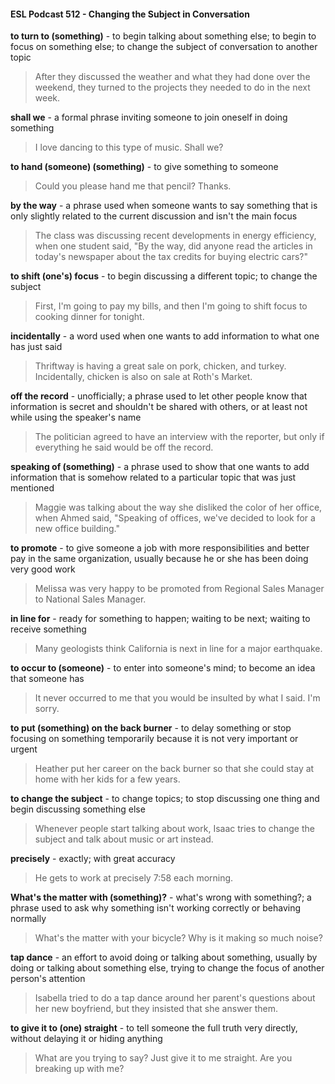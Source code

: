 #### ESL Podcast 512 - Changing the Subject in Conversation

**to turn to (something)** - to begin talking about something else; to begin to focus
on something else; to change the subject of conversation to another topic

> After they discussed the weather and what they had done over the weekend,
they turned to the projects they needed to do in the next week.

**shall we** - a formal phrase inviting someone to join oneself in doing something

> I love dancing to this type of music. Shall we?

**to hand (someone) (something)** - to give something to someone

> Could you please hand me that pencil? Thanks.

**by the way** - a phrase used when someone wants to say something that is only
slightly related to the current discussion and isn't the main focus

> The class was discussing recent developments in energy efficiency, when one
student said, "By the way, did anyone read the articles in today's newspaper
about the tax credits for buying electric cars?"

**to shift (one's) focus** - to begin discussing a different topic; to change the
subject

> First, I'm going to pay my bills, and then I'm going to shift focus to cooking
dinner for tonight.

**incidentally** - a word used when one wants to add information to what one has
just said

> Thriftway is having a great sale on pork, chicken, and turkey. Incidentally,
chicken is also on sale at Roth's Market.

**off the record** - unofficially; a phrase used to let other people know that
information is secret and shouldn't be shared with others, or at least not while
using the speaker's name

> The politician agreed to have an interview with the reporter, but only if
everything he said would be off the record.

**speaking of (something)** - a phrase used to show that one wants to add
information that is somehow related to a particular topic that was just mentioned

> Maggie was talking about the way she disliked the color of her office, when
Ahmed said, "Speaking of offices, we've decided to look for a new office
building."

**to promote** - to give someone a job with more responsibilities and better pay in
the same organization, usually because he or she has been doing very good
work

> Melissa was very happy to be promoted from Regional Sales Manager to
National Sales Manager.

**in line for** - ready for something to happen; waiting to be next; waiting to receive
something

> Many geologists think California is next in line for a major earthquake.

**to occur to (someone)** - to enter into someone's mind; to become an idea that
someone has

> It never occurred to me that you would be insulted by what I said. I'm sorry.

**to put (something) on the back burner** - to delay something or stop focusing
on something temporarily because it is not very important or urgent

> Heather put her career on the back burner so that she could stay at home with
her kids for a few years.

**to change the subject** - to change topics; to stop discussing one thing and
begin discussing something else

> Whenever people start talking about work, Isaac tries to change the subject and
talk about music or art instead.

**precisely** - exactly; with great accuracy

> He gets to work at precisely 7:58 each morning.

**What's the matter with (something)?** - what's wrong with something?; a
phrase used to ask why something isn't working correctly or behaving normally

> What's the matter with your bicycle? Why is it making so much noise?

**tap dance** - an effort to avoid doing or talking about something, usually by doing
or talking about something else, trying to change the focus of another person's
attention

> Isabella tried to do a tap dance around her parent's questions about her new
boyfriend, but they insisted that she answer them.

**to give it to (one) straight** - to tell someone the full truth very directly, without
delaying it or hiding anything

> What are you trying to say? Just give it to me straight. Are you breaking up
with me?

